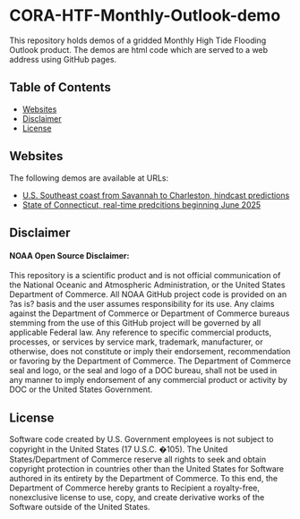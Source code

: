 # CORA-HTF-Monthly-Outlook-demo

This repository holds demos of a gridded Monthly High Tide Flooding Outlook product. The demos are html code which are served to a web address using GitHub pages.


## Table of Contents
- [Websites](#websites)
- [Disclaimer](#disclaimer)
- [License](#license)


## Websites

The following demos are available at URLs:
- [U.S. Southeast coast from Savannah to Charleston, hindcast predictions](https://noaa-co-ops.github.io/CORA-HTF-Monthly-Outlook-demo/demo_Pulaski2Charleston.html)
- [State of Connecticut, real-time predcitions beginning June 2025](https://noaa-co-ops.github.io/CORA-HTF-Monthly-Outlook-demo/demo_CT_predictions.html)


## Disclaimer
#### NOAA Open Source Disclaimer:

This repository is a scientific product and is not official communication of the National Oceanic and Atmospheric Administration, or the United States Department of Commerce. All NOAA GitHub project code is provided on an ?as is? basis and the user assumes responsibility for its use. Any claims against the Department of Commerce or Department of Commerce bureaus stemming from the use of this GitHub project will be governed by all applicable Federal law. Any reference to specific commercial products, processes, or services by service mark, trademark, manufacturer, or otherwise, does not constitute or imply their endorsement, recommendation or favoring by the Department of Commerce. The Department of Commerce seal and logo, or the seal and logo of a DOC bureau, shall not be used in any manner to imply endorsement of any commercial product or activity by DOC or the United States Government.


## License

Software code created by U.S. Government employees is not subject to copyright in the United States (17 U.S.C. �105). The United States/Department of Commerce reserve all rights to seek and obtain copyright protection in countries other than the United States for Software authored in its entirety by the Department of Commerce. To this end, the Department of Commerce hereby grants to Recipient a royalty-free, nonexclusive license to use, copy, and create derivative works of the Software outside of the United States.

